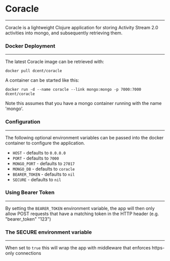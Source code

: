 # Coracle
-----------------

Coracle is a lightweight Clojure application for storing Activity Stream 2.0 activities into mongo, and subsequently retrieving them.


### Docker Deployment
----------------------

The latest Coracle image can be retrieved with:

```docker pull dcent/coracle```

A container can be started like this:

```docker run -d --name coracle --link mongo:mongo -p 7000:7000 dcent/coracle```

Note this assumes that you have a mongo container running with the name 'mongo'.


### Configuration
------------------

The following optional environment variables can be passed into the docker container to configure the application.

- ``` HOST ``` - defaults to ```0.0.0.0```
- ``` PORT ``` - defaults to ```7000```
- ``` MONGO_PORT ``` - defaults to ```27017```
- ``` MONGO_DB ``` - defaults to ```coracle```
- ``` BEARER_TOKEN ``` - defaults to ```nil```
- ``` SECURE ``` - defaults to ```nil```

### Using Bearer Token
----------------------

By setting the ``` BEARER_TOKEN ``` environment variable, the app will then only allow POST requests that have a matching token in the HTTP header (e.g. "bearer_token" "123")

### The SECURE environment variable
------------------------------------

When set to `true` this will wrap the app with middleware that enforces https-only connections
